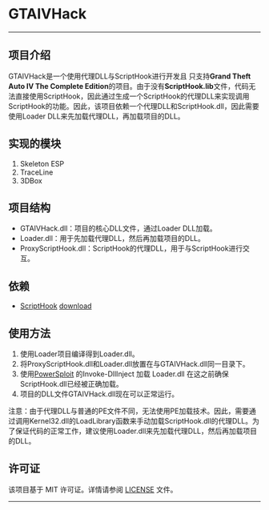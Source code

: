 # GTAIVHack

---

## 项目介绍
GTAIVHack是一个使用代理DLL与ScriptHook进行开发且 只支持**Grand Theft Auto IV The Complete Edition**的项目。由于没有**ScriptHook.lib**文件，代码无法直接使用ScriptHook，因此通过生成一个ScriptHook的代理DLL来实现调用ScriptHook的功能。因此，该项目依赖一个代理DLL和ScriptHook.dll，因此需要使用Loader DLL来先加载代理DLL，再加载项目的DLL。
## 实现的模块
1. Skeleton ESP
2. TraceLine
3. 3DBox

## 项目结构
- GTAIVHack.dll：项目的核心DLL文件，通过Loader DLL加载。
- Loader.dll：用于先加载代理DLL，然后再加载项目的DLL。
- ProxyScriptHook.dll：ScriptHook的代理DLL，用于与ScriptHook进行交互。

## 依赖
-  [ScriptHook](https://www.lcpdfr.com/downloads/gta4mods/g17media/26726-compatibility-patch-for-gta-iv-complete-edition/)   [download](https://fileservice.gtainside.com/downloads/ftpl/1614788383_GTA%20IV%20Complete%20Edition%20ASI%20Loader%20plus%20ScriptHook.zip)

## 使用方法
1. 使用Loader项目编译得到Loader.dll。
2. 将ProxyScriptHook.dll和Loader.dll放置在与GTAIVHack.dll同一目录下。
3. 使用[PowerSploit](https://github.com/PowerShellMafia/PowerSploit/blob/master/CodeExecution/Invoke-DllInjection.ps1) 的Invoke-DllInject 加载 Loader.dll 在这之前确保ScriptHook.dll已经被正确加载。
4. 项目的DLL文件GTAIVHack.dll现在可以正常运行。

注意：由于代理DLL与普通的PE文件不同，无法使用PE加载技术。因此，需要通过调用Kernel32.dll的LoadLibrary函数来手动加载ScriptHook.dll的代理DLL。为了保证代码的正常工作，建议使用Loader.dll来先加载代理DLL，然后再加载项目的DLL。

## 许可证
该项目基于 MIT 许可证。详情请参阅 [LICENSE](LICENSE) 文件。

---


